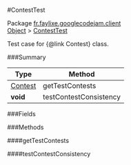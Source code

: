 #ContestTest

Package [fr.faylixe.googlecodejam.client](https://github.com/Faylixe/googlecodejam-client/blob/master/fr/faylixe/googlecodejam/client)<br>
[Object]() > [ContestTest](https://github.com/Faylixe/googlecodejam-client/blob/master/javadoc/fr/faylixe/googlecodejam/client/ContestTest.md)

Test case for {@link Contest} class.

###Summary


| Type | Method |
| --- | --- |
| [Contest](https://github.com/Faylixe/googlecodejam-client/blob/master/javadoc/fr/faylixe/googlecodejam/client/Contest.md) | getTestContests |
| **void** | testContestConsistency |

###Fields


###Methods

####getTestContests


####testContestConsistency


